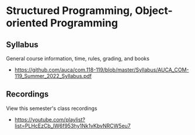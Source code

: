 Structured Programming, Object-oriented Programming
===================================================

## Syllabus

General course information, time, rules, grading, and books

* <https://github.com/auca/com.118-119/blob/master/Syllabus/AUCA_COM-119_Summer_2022_Syllabus.pdf>

## Recordings

View this semester's class recordings

* <https://youtube.com/playlist?list=PLHcEzCb_lW6f953hy1Nk1vKbvNRCW5eu7>
